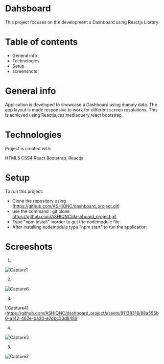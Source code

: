 # Dahsboard
 This project focuses on the development a Dashboard using Reactjs Library

# Table of contents
- General info
- Technologies
- Setup
- screenshots

# General info
Application is developed to showcase a Dashboard using dummy data. The app layout is made responsive to work for different screen resolutions. This is achieved using Reactjs,css,mediaquery,react bootstrap.

# Technologies
Project is created with:

HTML5
CSS4
React Bootstrap,
Reactjs

# Setup
To run this project:

- Clone the repository using (https://github.com/ASHIQNC/dashboard_project.git)
- use the command : git clone https://github.com/ASHIQNC/dashboard_project.git
- Type "npm install" inorder to get the nodemodule file
- After installing nodemodule type "npm start" to run the application

  
# Screeshots

1.

![Capture1](https://github.com/ASHIQNC/dashboard_project/assets/81138318/e3444035-483d-4c94-90bc-df9af5acc9f3)

2.

![Capture6](https://github.com/ASHIQNC/dashboard_project/assets/81138318/af920dba-d4dd-44c4-91ed-c5ffe29247c0)

3.

![Capture4](https://github.com/ASHIQNC/dashboard_project/assets/81138318/88a555b0-a142-462e-ba30-e2dbc33d8489

4.

![Capture3](https://github.com/ASHIQNC/dashboard_project/assets/81138318/8959377f-d71d-44fa-a031-c661c42a5c6d)

5.

![Capture2](https://github.com/ASHIQNC/dashboard_project/assets/81138318/ab3b82cd-7322-4579-b8d9-3597674eaeff)
